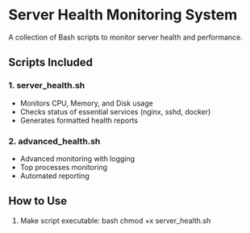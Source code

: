 
# Server Health Monitoring System

A collection of Bash scripts to monitor server health and performance.

## Scripts Included

### 1. server_health.sh
- Monitors CPU, Memory, and Disk usage
- Checks status of essential services (nginx, sshd, docker)
- Generates formatted health reports

### 2. advanced_health.sh  
- Advanced monitoring with logging
- Top processes monitoring
- Automated reporting

## How to Use

1. Make script executable:
  bash
chmod +x server_health.sh
